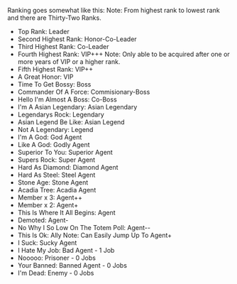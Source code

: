 Ranking goes somewhat like this:
Note: From highest rank to lowest rank and there are Thirty-Two Ranks.
- Top Rank: Leader
- Second Highest Rank: Honor-Co-Leader
- Third Highest Rank: Co-Leader
- Fourth Highest Rank: VIP+++ Note: Only able to be acquired after one or more years of VIP or a higher rank.
- Fifth Highest Rank: VIP++
- A Great Honor: VIP
- Time To Get Bossy: Boss
- Commander Of A Force: Commisionary-Boss
- Hello I'm Almost A Boss: Co-Boss
- I'm A Asian Legendary: Asian Legendary
- Legendarys Rock: Legendary
- Asian Legend Be Like: Asian Legend
- Not A Legendary: Legend
- I'm A God: God Agent
- Like A God: Godly Agent
- Superior To You: Superior Agent
- Supers Rock: Super Agent
- Hard As Diamond: Diamond Agent
- Hard As Steel: Steel Agent
- Stone Age: Stone Agent
- Acadia Tree: Acadia Agent
- Member x 3: Agent++
- Member x 2: Agent+
- This Is Where It All Begins: Agent
- Demoted: Agent-
- No Why I So Low On The Totem Poll: Agent--
- This Is Ok: Ally Note: Can Easily Jump Up To Agent+ 
- I Suck: Sucky Agent
- I Hate My Job: Bad Agent - 1 Job
- Nooooo: Prisoner - 0 Jobs
- Your Banned: Banned Agent - 0 Jobs
- I'm Dead: Enemy - 0 Jobs
